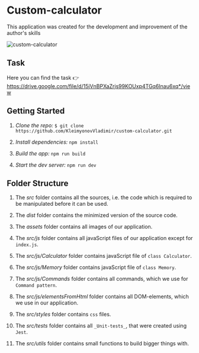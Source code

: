 # Custom-calculator

This application was created for the development and improvement of the author's skills

![custom-calculator](https://user-images.githubusercontent.com/79158730/211043744-6427282f-4938-47ce-a08a-60661805f182.png)

## Task

Here you can find the task :point_right:
https://drive.google.com/file/d/15jVnBPXaZrjs99KOUxp4TGq6Inau6xq*/view

## Getting Started

1. _Clone the repo:_
   `$ git clone https://github.com/KleimyonovVladimir/custom-calculator.git`

2. _Install dependencies:_  `npm install`

3. _Build the app:_  `npm run build`

4. _Start the dev server:_  `npm run dev`

## Folder Structure

1. The _src_ folder contains all the sources, i.e. the code which is required to be manipulated before it can be used.

2. The _dist_ folder contains the minimized version of the source code.

3. The _assets_ folder contains all images of our application.

4. The _src/js_ folder contains all javaScript files of our application except for `index.js`.

5. The _src/js/Calculator_ folder contains javaScript file of `class Calculator`.

6. The _src/js/Memory_ folder contains javaScript file of `class Memory`.

7. The _src/js/Commands_ folder contains all commands, which we use for `Command pattern`.

8. The _src/js/elementsFromHtml_ folder contains all DOM-elements, which we use in our application.

9. The _src/styles_ folder contains `css` files.

10. The _src/tests_ folder contains all `_Unit-tests_`, that were created using `Jest`.

11. The _src/utils_ folder contains small functions to build bigger things with.
